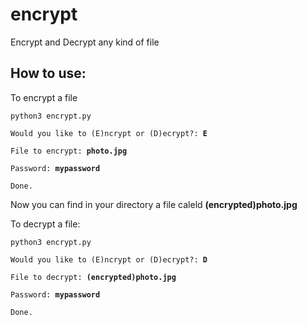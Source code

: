 # encrypt
Encrypt and Decrypt any kind of file

<h2>How to use:</h2>

<p>To encrypt a file</p>

<code>python3 encrypt.py</code>

<p><code>Would you like to (E)ncrypt or (D)ecrypt?: <strong>E</strong></code></p>

<p><code>File to encrypt: <strong>photo.jpg</strong></code></p>

<p><code>Password: <strong>mypassword</strong></code></p>

<p><code>Done.</code></p>

<p>Now you can find in your directory a file caleld <strong>(encrypted)photo.jpg</strong>

<p>To decrypt a file:</p>

<code>python3 encrypt.py</code>

<p><code>Would you like to (E)ncrypt or (D)ecrypt?: <strong>D</strong></code></p>

<p><code>File to decrypt: <strong>(encrypted)photo.jpg</strong></code></p>

<p><code>Password: <strong>mypassword</strong></code></p>

<p><code>Done.</code></p>
